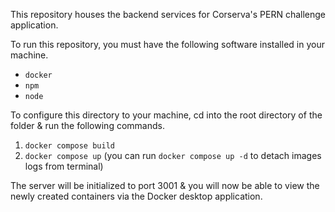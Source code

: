 This repository houses the backend services for Corserva's PERN challenge application.

To run this repository, you must have the following software installed in your machine. 
  - `docker`
  - `npm`
  - `node`

To configure this directory to your machine, cd into the root directory of the folder & run the following commands. 

1. `docker compose build`
2. `docker compose up` (you can run `docker compose up -d` to detach images logs from terminal)

The server will be initialized to port 3001 & you will now be able to view the newly created containers via the Docker desktop application.
